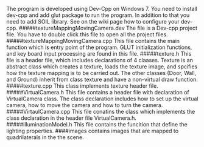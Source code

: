 The program is developed using Dev-Cpp on Windows 7. You need to install dev-cpp and add glut package to run the program. In addition to that you need to add SOIL library. See on the wiki page how to configure your dev-cpp.
#####textureMappingMovingCamera.dev
The file is a Dev-cpp project file. You have to double click this file to open all the project files.
#####textureMappingMovingCamera.cpp
This file contains the main function which is entry point of the program. GLUT initialization functions, and key board input processing are found in this file.
#####texture.h
This file is a header file, which includes declarations of 4 claases. Texture is an abstract class which creates a texture, loads the texture image, and spcifies how the texture mapping is to be carried out. The other classes (Door, Wall, and Ground) inherit from class texture and have a non-virtual draw function.
#####texture.cpp
This class implements texture header file.
#####VirtualCamera.h
This file contains a header file with declaration of VirtualCamera class. The class declaration includes how to set up the virtual camera, how to move the camera and how to turn the camera.
#####VirtaulCamera.cpp
This file conatins the class which implements the class declaration in the header file VirtualCamera.h.
#####illuminationModel.h
This file contains the funcition that define the lighting properties.
####images
contains images that are mapped to quadrilaterals in the the scene.
